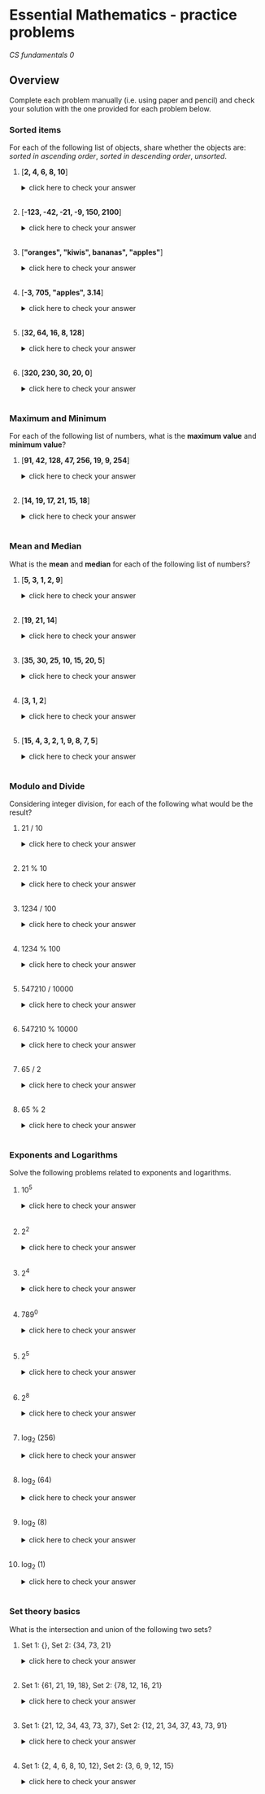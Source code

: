 # Essential Mathematics - practice problems
*CS fundamentals 0*

## Overview
Complete each problem manually (i.e. using paper and pencil) and check your solution with the one provided for each problem below.

### Sorted items
For each of the following list of objects, share whether the objects are: *sorted in ascending order*, *sorted in descending order*, *unsorted*.

1. [<b>2, 4, 6, 8, 10</b>]
    <details>
    <summary>click here to check your answer
    </summary>
    These numbers are sorted in ascending order.
    </details>
    </br>

1. [<b>-123, -42, -21, -9, 150, 2100</b>]
    <details>
    <summary>click here to check your answer
    </summary>
    These numbers are sorted in ascending order.
    </details>
    </br>

1. [<b>"oranges", "kiwis", bananas", "apples"</b>]
    <details>
    <summary>click here to check your answer
    </summary>
    These strings are sorted in alphabetically descending order.
    </details>
    </br>

1. [<b>-3, 705, "apples", 3.14</b>]
    <details>
    <summary>click here to check your answer
    </summary>
    This is a list of unsorted objects.
    </details>
    </br>

1. [<b>32, 64, 16, 8, 128</b>]
    <details>
    <summary>click here to check your answer
    </summary>
    These numbers are unsorted.
    </details>
    </br>

1. [<b>320, 230, 30, 20, 0</b>]
    <details>
    <summary>click here to check your answer
    </summary>
    These numbers are sorted in descending order.
    </details>
    </br>

### Maximum and Minimum
For each of the following list of numbers, what is the <b>maximum value</b> and <b>minimum value</b>?

1. [<b>91, 42, 128, 47, 256, 19, 9, 254</b>]
    <details>
    <summary>click here to check your answer
    </summary>
    Maximum value: 256</br>
    Minimum value: 9
    </details>
    </br>

1. [<b>14, 19, 17, 21, 15, 18</b>]
    <details><summary>click here to check your answer</summary>
    Maximum value: 21</br>
    Minimum value: 14
    </details>
    </br>

### Mean and Median
What is the <b>mean</b> and <b>median</b> for each of the following list of numbers?

1. [<b>5, 3, 1, 2, 9</b>]
    <details>
    <summary>click here to check your answer
    </summary>
    Mean: 4 = (5 + 3 + 1 + 2 + 9) / 5 = 20/5 = 4</br>
    Median: 3 since it's the middle value.
    </details>
    </br>

1. [<b>19, 21, 14</b>]
    <details>
    <summary>click here to check your answer
    </summary>
    Mean: 18 = (19 + 21 + 14) / 3 = 54/3 = 18</br>
    Median: 19
    </details>
    </br>

1. [<b>35, 30, 25, 10, 15, 20, 5</b>]
    <details>
    <summary>click here to check your answer
    </summary>
    Mean: 20 = (35 + 30 + 25 + 10 + 15 + 20 + 5) / 3 = 140/7 = 20</br>
    Median: 20
    </details>
    </br>

1. [<b>3, 1, 2</b>]
    <details>
    <summary>click here to check your answer
    </summary>
    Mean: 2 = (3 + 1 + 2) / 3 = 6/3 = 2</br>
    Median: 2
    </details>
    </br>

1. [<b>15, 4, 3, 2, 1, 9, 8, 7, 5</b>]
    <details>
    <summary>click here to check your answer
    </summary>
    Mean: 6 = (15 + 4 + 3 + 2 + 1 + 9 + 8 + 7 + 5) / 9 = 54/9 = 6</br>
    Median: 5
    </details>
    </br>

### Modulo and Divide
Considering integer division, for each of the following what would be the result?

1. 21 / 10
    <details>
    <summary>click here to check your answer
    </summary>
    21 / 10 = 2
    </details>
    </br>

1. 21 % 10
    <details>
    <summary>click here to check your answer
    </summary>
    21 % 10 = 1
    </details>
    </br>

1. 1234 / 100
    <details>
    <summary>click here to check your answer
    </summary>
    1234 / 100 = 12
    </details>
    </br>

1. 1234 % 100
    <details>
    <summary>click here to check your answer
    </summary>
    1234 % 100 = 34
    </details>
    </br>

1. 547210 / 10000
    <details>
    <summary>click here to check your answer
    </summary>
    547210 / 10000 = 54
    </details>
    </br>

1. 547210 % 10000
    <details>
    <summary>click here to check your answer
    </summary>
    547210 % 10000 = 7210
    </details>
    </br>

1. 65 / 2
    <details>
    <summary>click here to check your answer
    </summary>
    65 / 2 = 32
    </details>
    </br>

1. 65 % 2
    <details>
    <summary>click here to check your answer
    </summary>
    65 % 2 = 1
    </details>
    </br>

### Exponents and Logarithms
Solve the following problems related to exponents and logarithms.

1. 10<sup>5</sup>
    <details>
    <summary>click here to check your answer
    </summary>
    10<sup>5</sup> = 100000
    </details>
    </br>

1. 2<sup>2</sup>
    <details>
    <summary>click here to check your answer
    </summary>
    2<sup>2</sup> = 4
    </details>
    </br>

1. 2<sup>4</sup>
    <details>
    <summary>click here to check your answer
    </summary>
    2<sup>4</sup> = 16
    </details>
    </br>

1. 789<sup>0</sup>
    <details>
    <summary>click here to check your answer
    </summary>
    789<sup>0</sup> = 1
    </details>
    </br>

1. 2<sup>5</sup>
    <details>
    <summary>click here to check your answer
    </summary>
    2<sup>5</sup> = 32
    </details>
    </br>

1. 2<sup>8</sup>
    <details>
    <summary>click here to check your answer
    </summary>
    2<sup>8</sup> = 256
    </details>
    </br>

1. log<sub>2</sub> (256)
    <details>
    <summary>click here to check your answer
    </summary>
    log<sub>2</sub> (256) = 8
    </details>
    </br>

1. log<sub>2</sub> (64)
    <details>
    <summary>click here to check your answer
    </summary>
    log<sub>2</sub> (64) = 6
    </details>
    </br>

1. log<sub>2</sub> (8)
    <details>
    <summary>click here to check your answer
    </summary>
    log<sub>2</sub> (8) = 3
    </details>
    </br>

1. log<sub>2</sub> (1)
    <details>
    <summary>click here to check your answer
    </summary>
    log<sub>2</sub> (1) = 0
    </details>
    </br>

### Set theory basics
What is the intersection and union of the following two sets?

1. Set 1: {}, Set 2: {34, 73, 21}
    <details>
    <summary>click here to check your answer</summary>
    Intersection: {}</br>
    Union: {34, 73, 21}
    </details>
    </br>

1. Set 1: {61, 21, 19, 18}, Set 2: {78, 12, 16, 21}
    <details>
    <summary>click here to check your answer
    </summary>
    Intersection: {21}</br>
    Union: {12, 16, 18, 19, 21, 61, 78}
    </details>
    </br>

1. Set 1: {21, 12, 34, 43, 73, 37}, Set 2: {12, 21, 34, 37, 43, 73, 91}
    <details>
    <summary>click here to check your answer
    </summary>
    Intersection: {12, 21, 34, 37, 43, 73}</br>
    Union: {12, 21, 34, 37, 43, 73, 91}
    </details>
    </br>

1. Set 1: {2, 4, 6, 8, 10, 12}, Set 2: {3, 6, 9, 12, 15}
    <details>
    <summary>click here to check your answer
    </summary>
    Intersection: {6, 12}</br>
    Union: {2, 3, 4, 6, 8, 9, 10, 12, 15}
    </details>
